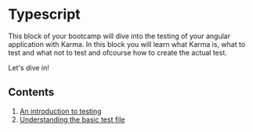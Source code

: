 # Typescript

This block of your bootcamp will dive into the testing of your angular application with Karma.
In this block you will learn what Karma is, what to test and what not to test and ofcourse how to create the actual test.

Let's dive in!

## Contents

1. [An introduction to testing](testing-CH1-testing-introduction.md)
2. [Understanding the basic test file](testing-CH2-understanding-test-file.md)

